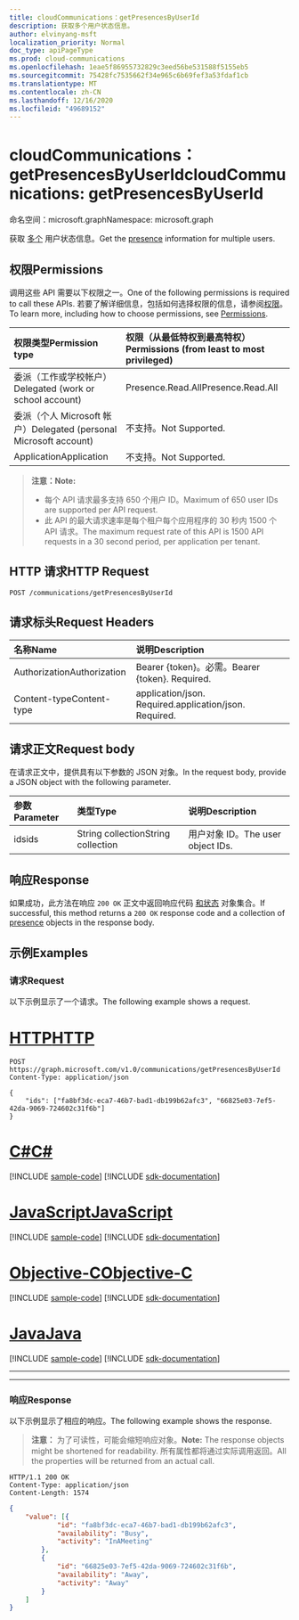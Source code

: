 ```yaml
---
title: cloudCommunications：getPresencesByUserId
description: 获取多个用户状态信息。
author: elvinyang-msft
localization_priority: Normal
doc_type: apiPageType
ms.prod: cloud-communications
ms.openlocfilehash: 1eae5f86955732829c3eed56be531588f5155eb5
ms.sourcegitcommit: 75428fc7535662f34e965c6b69fef3a53fdaf1cb
ms.translationtype: MT
ms.contentlocale: zh-CN
ms.lasthandoff: 12/16/2020
ms.locfileid: "49689152"
---
```

# <a name="cloudcommunications-getpresencesbyuserid"></a><span data-ttu-id="0e2cd-103">cloudCommunications：getPresencesByUserId</span><span class="sxs-lookup"><span data-stu-id="0e2cd-103">cloudCommunications: getPresencesByUserId</span></span>

<span data-ttu-id="0e2cd-104">命名空间：microsoft.graph</span><span class="sxs-lookup"><span data-stu-id="0e2cd-104">Namespace: microsoft.graph</span></span>

<span data-ttu-id="0e2cd-105">获取 [多个](../resources/presence.md) 用户状态信息。</span><span class="sxs-lookup"><span data-stu-id="0e2cd-105">Get the [presence](../resources/presence.md) information for multiple users.</span></span>

## <a name="permissions"></a><span data-ttu-id="0e2cd-106">权限</span><span class="sxs-lookup"><span data-stu-id="0e2cd-106">Permissions</span></span>
<span data-ttu-id="0e2cd-107">调用这些 API 需要以下权限之一。</span><span class="sxs-lookup"><span data-stu-id="0e2cd-107">One of the following permissions is required to call these APIs.</span></span> <span data-ttu-id="0e2cd-108">若要了解详细信息，包括如何选择权限的信息，请参阅[权限](/graph/permissions-reference)。</span><span class="sxs-lookup"><span data-stu-id="0e2cd-108">To learn more, including how to choose permissions, see [Permissions](/graph/permissions-reference).</span></span>

| <span data-ttu-id="0e2cd-109">权限类型</span><span class="sxs-lookup"><span data-stu-id="0e2cd-109">Permission type</span></span> | <span data-ttu-id="0e2cd-110">权限（从最低特权到最高特权）</span><span class="sxs-lookup"><span data-stu-id="0e2cd-110">Permissions (from least to most privileged)</span></span>                  |
| :-------------- | :----------------------------------------------------------- |
| <span data-ttu-id="0e2cd-111">委派（工作或学校帐户）</span><span class="sxs-lookup"><span data-stu-id="0e2cd-111">Delegated (work or school account)</span></span>     | <span data-ttu-id="0e2cd-112">Presence.Read.All</span><span class="sxs-lookup"><span data-stu-id="0e2cd-112">Presence.Read.All</span></span>                         |
| <span data-ttu-id="0e2cd-113">委派（个人 Microsoft 帐户）</span><span class="sxs-lookup"><span data-stu-id="0e2cd-113">Delegated (personal Microsoft account)</span></span> | <span data-ttu-id="0e2cd-114">不支持。</span><span class="sxs-lookup"><span data-stu-id="0e2cd-114">Not Supported.</span></span>                         |
| <span data-ttu-id="0e2cd-115">Application</span><span class="sxs-lookup"><span data-stu-id="0e2cd-115">Application</span></span>                            | <span data-ttu-id="0e2cd-116">不支持。</span><span class="sxs-lookup"><span data-stu-id="0e2cd-116">Not Supported.</span></span>                                  |

> <span data-ttu-id="0e2cd-117">**注意：**</span><span class="sxs-lookup"><span data-stu-id="0e2cd-117">**Note:**</span></span>
> * <span data-ttu-id="0e2cd-118">每个 API 请求最多支持 650 个用户 ID。</span><span class="sxs-lookup"><span data-stu-id="0e2cd-118">Maximum of 650 user IDs are supported per API request.</span></span>
> * <span data-ttu-id="0e2cd-119">此 API 的最大请求速率是每个租户每个应用程序的 30 秒内 1500 个 API 请求。</span><span class="sxs-lookup"><span data-stu-id="0e2cd-119">The maximum request rate of this API is 1500 API requests in a 30 second period, per application per tenant.</span></span>

## <a name="http-request"></a><span data-ttu-id="0e2cd-120">HTTP 请求</span><span class="sxs-lookup"><span data-stu-id="0e2cd-120">HTTP Request</span></span>
<!-- { "blockType": "ignored" } -->
```http
POST /communications/getPresencesByUserId
```

## <a name="request-headers"></a><span data-ttu-id="0e2cd-121">请求标头</span><span class="sxs-lookup"><span data-stu-id="0e2cd-121">Request Headers</span></span>
| <span data-ttu-id="0e2cd-122">名称</span><span class="sxs-lookup"><span data-stu-id="0e2cd-122">Name</span></span>          | <span data-ttu-id="0e2cd-123">说明</span><span class="sxs-lookup"><span data-stu-id="0e2cd-123">Description</span></span>               |
|:--------------|:--------------------------|
| <span data-ttu-id="0e2cd-124">Authorization</span><span class="sxs-lookup"><span data-stu-id="0e2cd-124">Authorization</span></span> | <span data-ttu-id="0e2cd-p102">Bearer {token}。必需。</span><span class="sxs-lookup"><span data-stu-id="0e2cd-p102">Bearer {token}. Required.</span></span> |
|<span data-ttu-id="0e2cd-127">Content-type</span><span class="sxs-lookup"><span data-stu-id="0e2cd-127">Content-type</span></span> | <span data-ttu-id="0e2cd-p103">application/json. Required.</span><span class="sxs-lookup"><span data-stu-id="0e2cd-p103">application/json. Required.</span></span> |


## <a name="request-body"></a><span data-ttu-id="0e2cd-130">请求正文</span><span class="sxs-lookup"><span data-stu-id="0e2cd-130">Request body</span></span>

<span data-ttu-id="0e2cd-131">在请求正文中，提供具有以下参数的 JSON 对象。</span><span class="sxs-lookup"><span data-stu-id="0e2cd-131">In the request body, provide a JSON object with the following parameter.</span></span>

| <span data-ttu-id="0e2cd-132">参数</span><span class="sxs-lookup"><span data-stu-id="0e2cd-132">Parameter</span></span>      | <span data-ttu-id="0e2cd-133">类型</span><span class="sxs-lookup"><span data-stu-id="0e2cd-133">Type</span></span>    |<span data-ttu-id="0e2cd-134">说明</span><span class="sxs-lookup"><span data-stu-id="0e2cd-134">Description</span></span>|
|:---------------|:--------|:----------|
|<span data-ttu-id="0e2cd-135">ids</span><span class="sxs-lookup"><span data-stu-id="0e2cd-135">ids</span></span>|<span data-ttu-id="0e2cd-136">String collection</span><span class="sxs-lookup"><span data-stu-id="0e2cd-136">String collection</span></span>|<span data-ttu-id="0e2cd-137">用户对象 ID。</span><span class="sxs-lookup"><span data-stu-id="0e2cd-137">The user object IDs.</span></span>|

## <a name="response"></a><span data-ttu-id="0e2cd-138">响应</span><span class="sxs-lookup"><span data-stu-id="0e2cd-138">Response</span></span>

<span data-ttu-id="0e2cd-139">如果成功，此方法在响应 `200 OK` 正文中返回响应代码 [和状态](../resources/presence.md) 对象集合。</span><span class="sxs-lookup"><span data-stu-id="0e2cd-139">If successful, this method returns a `200 OK` response code and a collection of [presence](../resources/presence.md) objects in the response body.</span></span>


## <a name="examples"></a><span data-ttu-id="0e2cd-140">示例</span><span class="sxs-lookup"><span data-stu-id="0e2cd-140">Examples</span></span>

### <a name="request"></a><span data-ttu-id="0e2cd-141">请求</span><span class="sxs-lookup"><span data-stu-id="0e2cd-141">Request</span></span>
<span data-ttu-id="0e2cd-142">以下示例显示了一个请求。</span><span class="sxs-lookup"><span data-stu-id="0e2cd-142">The following example shows a request.</span></span>


# <a name="http"></a>[<span data-ttu-id="0e2cd-143">HTTP</span><span class="sxs-lookup"><span data-stu-id="0e2cd-143">HTTP</span></span>](#tab/http)
<!-- {
  "blockType": "request",
  "name": "get-presence-multiple-users"
}-->

```http
POST https://graph.microsoft.com/v1.0/communications/getPresencesByUserId
Content-Type: application/json

{
    "ids": ["fa8bf3dc-eca7-46b7-bad1-db199b62afc3", "66825e03-7ef5-42da-9069-724602c31f6b"]
}
```
# <a name="c"></a>[<span data-ttu-id="0e2cd-144">C#</span><span class="sxs-lookup"><span data-stu-id="0e2cd-144">C#</span></span>](#tab/csharp)
[!INCLUDE [sample-code](../includes/snippets/csharp/get-presence-multiple-users-csharp-snippets.md)]
[!INCLUDE [sdk-documentation](../includes/snippets/snippets-sdk-documentation-link.md)]

# <a name="javascript"></a>[<span data-ttu-id="0e2cd-145">JavaScript</span><span class="sxs-lookup"><span data-stu-id="0e2cd-145">JavaScript</span></span>](#tab/javascript)
[!INCLUDE [sample-code](../includes/snippets/javascript/get-presence-multiple-users-javascript-snippets.md)]
[!INCLUDE [sdk-documentation](../includes/snippets/snippets-sdk-documentation-link.md)]

# <a name="objective-c"></a>[<span data-ttu-id="0e2cd-146">Objective-C</span><span class="sxs-lookup"><span data-stu-id="0e2cd-146">Objective-C</span></span>](#tab/objc)
[!INCLUDE [sample-code](../includes/snippets/objc/get-presence-multiple-users-objc-snippets.md)]
[!INCLUDE [sdk-documentation](../includes/snippets/snippets-sdk-documentation-link.md)]

# <a name="java"></a>[<span data-ttu-id="0e2cd-147">Java</span><span class="sxs-lookup"><span data-stu-id="0e2cd-147">Java</span></span>](#tab/java)
[!INCLUDE [sample-code](../includes/snippets/java/get-presence-multiple-users-java-snippets.md)]
[!INCLUDE [sdk-documentation](../includes/snippets/snippets-sdk-documentation-link.md)]

---


---

### <a name="response"></a><span data-ttu-id="0e2cd-148">响应</span><span class="sxs-lookup"><span data-stu-id="0e2cd-148">Response</span></span>
<span data-ttu-id="0e2cd-149">以下示例显示了相应的响应。</span><span class="sxs-lookup"><span data-stu-id="0e2cd-149">The following example shows the response.</span></span>

> <span data-ttu-id="0e2cd-150">**注意：** 为了可读性，可能会缩短响应对象。</span><span class="sxs-lookup"><span data-stu-id="0e2cd-150">**Note:** The response objects might be shortened for readability.</span></span> <span data-ttu-id="0e2cd-151">所有属性都将通过实际调用返回。</span><span class="sxs-lookup"><span data-stu-id="0e2cd-151">All the properties will be returned from an actual call.</span></span>

<!-- {
  "blockType": "response",
  "name": "get-presence-multiple-users",
  "truncated": "true",
  "@odata.type": "microsoft.graph.presence"
}-->

```http
HTTP/1.1 200 OK
Content-Type: application/json
Content-Length: 1574
```
```json
{
    "value": [{
            "id": "fa8bf3dc-eca7-46b7-bad1-db199b62afc3",
            "availability": "Busy",
            "activity": "InAMeeting"
        },
        {
            "id": "66825e03-7ef5-42da-9069-724602c31f6b",
            "availability": "Away",
            "activity": "Away"
        }
    ]
}
```

<!-- uuid: 8fcb5dbc-d5aa-4681-8e31-b001d5168d79
2015-10-25 14:57:30 UTC -->
<!--
{
  "type": "#page.annotation",
  "description": "List Presence Information",
  "keywords": "",
  "section": "documentation",
  "tocPath": "",
  "suppressions": [
  ]
}
-->


